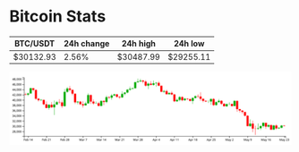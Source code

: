 # Bitcoin Stats

BTC/USDT|24h change|24h high|24h low|
|---|---|---|---|
|$30132.93|2.56%|$30487.99|$29255.11|

<img src="./chart.svg">
